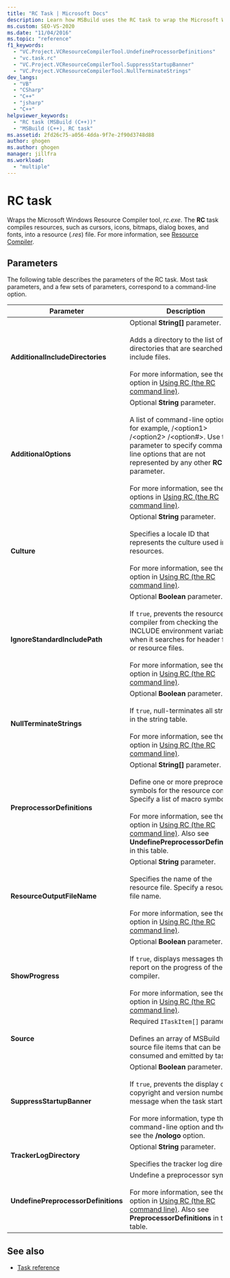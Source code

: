 ```yaml
---
title: "RC Task | Microsoft Docs"
description: Learn how MSBuild uses the RC task to wrap the Microsoft Windows Resource Compiler tool, rc.exe, which compiles resources into a .res file.
ms.custom: SEO-VS-2020
ms.date: "11/04/2016"
ms.topic: "reference"
f1_keywords:
  - "VC.Project.VCResourceCompilerTool.UndefineProcessorDefinitions"
  - "vc.task.rc"
  - "VC.Project.VCResourceCompilerTool.SuppressStartupBanner"
  - "VC.Project.VCResourceCompilerTool.NullTerminateStrings"
dev_langs:
  - "VB"
  - "CSharp"
  - "C++"
  - "jsharp"
  - "C++"
helpviewer_keywords:
  - "RC task (MSBuild (C++))"
  - "MSBuild (C++), RC task"
ms.assetid: 2fd26c75-a056-4dda-9f7e-2f90d3748d88
author: ghogen
ms.author: ghogen
manager: jillfra
ms.workload:
  - "multiple"
---
```

# RC task

Wraps the Microsoft Windows Resource Compiler tool, *rc.exe*. The **RC** task compiles resources, such as cursors, icons, bitmaps, dialog boxes, and fonts, into a resource (*.res*) file. For more information, see [Resource Compiler](/windows/desktop/menurc/resource-compiler).

## Parameters

 The following table describes the parameters of the RC task. Most task parameters, and a few sets of parameters, correspond to a command-line option.

|Parameter|Description|
|---------------|-----------------|
|**AdditionalIncludeDirectories**|Optional **String[]** parameter.<br /><br /> Adds a directory to the list of directories that are searched for include files.<br /><br /> For more information, see the **/I** option in [Using RC (the RC command line)](/windows/win32/menurc/using-rc-the-rc-command-line-).|
|**AdditionalOptions**|Optional **String** parameter.<br /><br /> A list of command-line options; for example, /\<option1> /\<option2> /\<option#>. Use this parameter to specify command-line options that are not represented by any other **RC** task parameter.<br /><br /> For more information, see the options in [Using RC (the RC command line)](/windows/win32/menurc/using-rc-the-rc-command-line-).|
|**Culture**|Optional **String** parameter.<br /><br /> Specifies a locale ID that represents the culture used in the resources.<br /><br /> For more information, see the **/l** option in [Using RC (the RC command line)](/windows/win32/menurc/using-rc-the-rc-command-line-).|
|**IgnoreStandardIncludePath**|Optional **Boolean** parameter.<br /><br /> If `true`, prevents the resource compiler from checking the INCLUDE environment variable when it searches for header files or resource files.<br /><br /> For more information, see the **/x** option in [Using RC (the RC command line)](/windows/win32/menurc/using-rc-the-rc-command-line-).|
|**NullTerminateStrings**|Optional **Boolean** parameter.<br /><br /> If `true`, null-terminates all strings in the string table.<br /><br /> For more information, see the **/n** option in [Using RC (the RC command line)](/windows/win32/menurc/using-rc-the-rc-command-line-).|
|**PreprocessorDefinitions**|Optional **String[]** parameter.<br /><br /> Define one or more preprocessor symbols for the resource compiler. Specify a list of macro symbols.<br /><br /> For more information, see the **/d** option in [Using RC (the RC command line)](/windows/win32/menurc/using-rc-the-rc-command-line-). Also see **UndefinePreprocessorDefinitions** in this table.|
|**ResourceOutputFileName**|Optional **String** parameter.<br /><br /> Specifies the name of the resource file. Specify a resource file name.<br /><br /> For more information, see the **/fo** option in [Using RC (the RC command line)](/windows/win32/menurc/using-rc-the-rc-command-line-).|
|**ShowProgress**|Optional **Boolean** parameter.<br /><br /> If `true`, displays messages that report on the progress of the compiler.<br /><br /> For more information, see the **/v** option in [Using RC (the RC command line)](/windows/win32/menurc/using-rc-the-rc-command-line-).|
|**Source**|Required `ITaskItem[]` parameter.<br /><br /> Defines an array of MSBuild source file items that can be consumed and emitted by tasks.|
|**SuppressStartupBanner**|Optional **Boolean** parameter.<br /><br /> If `true`, prevents the display of the copyright and version number message when the task starts.<br /><br /> For more information, type the **/?** command-line option and then see the **/nologo** option.|
|**TrackerLogDirectory**|Optional **String** parameter.<br /><br /> Specifies the tracker log directory.|
|**UndefinePreprocessorDefinitions**|Undefine a preprocessor symbol.<br /><br /> For more information, see the **/u** option in [Using RC (the RC command line)](/windows/win32/menurc/using-rc-the-rc-command-line-). Also see **PreprocessorDefinitions** in this table.|

## See also

- [Task reference](../msbuild/msbuild-task-reference.md)